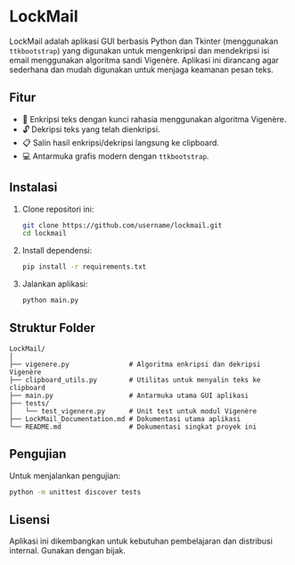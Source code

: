 # LockMail

LockMail adalah aplikasi GUI berbasis Python dan Tkinter (menggunakan `ttkbootstrap`) yang digunakan untuk mengenkripsi dan mendekripsi isi email menggunakan algoritma sandi Vigenère. Aplikasi ini dirancang agar sederhana dan mudah digunakan untuk menjaga keamanan pesan teks.

## Fitur

- 🔐 Enkripsi teks dengan kunci rahasia menggunakan algoritma Vigenère.
- 🔓 Dekripsi teks yang telah dienkripsi.
- 📋 Salin hasil enkripsi/dekripsi langsung ke clipboard.
- 💻 Antarmuka grafis modern dengan `ttkbootstrap`.

## Instalasi

1. Clone repositori ini:
   ```bash
   git clone https://github.com/username/lockmail.git
   cd lockmail
   ```

2. Install dependensi:
   ```bash
   pip install -r requirements.txt
   ```

3. Jalankan aplikasi:
   ```bash
   python main.py
   ```

## Struktur Folder

```
LockMail/
│
├── vigenere.py               # Algoritma enkripsi dan dekripsi Vigenère
├── clipboard_utils.py        # Utilitas untuk menyalin teks ke clipboard
├── main.py                   # Antarmuka utama GUI aplikasi
├── tests/
│   └── test_vigenere.py      # Unit test untuk modul Vigenère
├── LockMail_Documentation.md # Dokumentasi utama aplikasi
└── README.md                 # Dokumentasi singkat proyek ini
```

## Pengujian

Untuk menjalankan pengujian:
```bash
python -m unittest discover tests
```

## Lisensi

Aplikasi ini dikembangkan untuk kebutuhan pembelajaran dan distribusi internal. Gunakan dengan bijak.